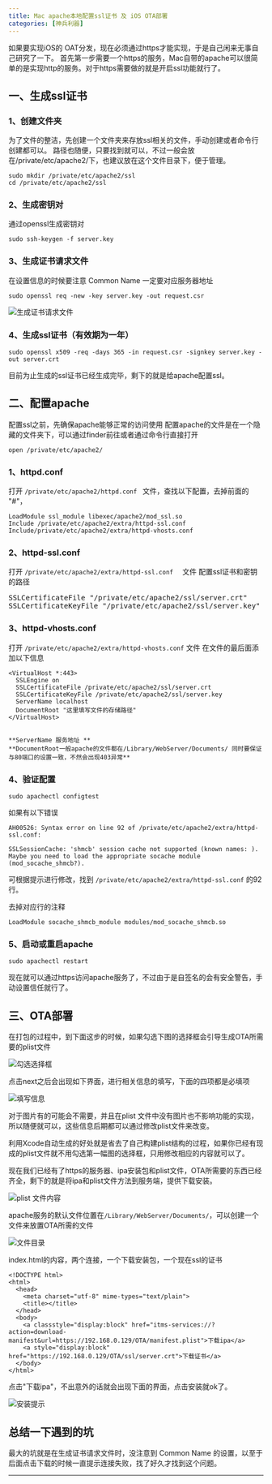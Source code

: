 ```yaml
---
title: Mac apache本地配置ssl证书 及 iOS OTA部署
categories: [神兵利器]
---
```


如果要实现iOS的 OAT分发，现在必须通过https才能实现，于是自己闲来无事自己研究了一下。
首先第一步需要一个https的服务，Mac自带的apache可以很简单的是实现http的服务。对于https需要做的就是开启ssl功能就行了。
## 一、生成ssl证书
### 1、创建文件夹

为了文件的整洁，先创建一个文件夹来存放ssl相关的文件，手动创建或者命令行创建都可以。
路径也随便，只要找到就可以，不过一般会放在/private/etc/apache2/下，也建议放在这个文件目录下，便于管理。

```
sudo mkdir /private/etc/apache2/ssl
cd /private/etc/apache2/ssl
```

### 2、生成密钥对

通过openssl生成密钥对

```
sudo ssh-keygen -f server.key
```

### 3、生成证书请求文件

在设置信息的时候要注意 Common Name 一定要对应服务器地址

```
sudo openssl req -new -key server.key -out request.csr
```

![生成证书请求文件](http://upload-images.jianshu.io/upload_images/1681985-d10c3a65341a8280.png?imageMogr2/auto-orient/strip%7CimageView2/2/w/1240)

### 4、生成ssl证书（有效期为一年）

```
sudo openssl x509 -req -days 365 -in request.csr -signkey server.key -out server.crt
```


目前为止生成的ssl证书已经生成完毕，剩下的就是给apache配置ssl。




## 二、配置apache
配置ssl之前，先确保apache能够正常的访问使用
配置apache的文件是在一个隐藏的文件夹下，可以通过finder前往或者通过命令行直接打开
```
open /private/etc/apache2/
```

### 1、httpd.conf

打开 `/private/etc/apache2/httpd.conf ` 文件，查找以下配置，去掉前面的 "#"，

```
LoadModule ssl_module libexec/apache2/mod_ssl.so
Include /private/etc/apache2/extra/httpd-ssl.conf
Include/private/etc/apache2/extra/httpd-vhosts.conf
```


### 2、httpd-ssl.conf

打开 <code>/private/etc/apache2/extra/httpd-ssl.conf  </code> 文件
配置ssl证书和密钥的路径
<pre>SSLCertificateFile "/private/etc/apache2/ssl/server.crt"
SSLCertificateKeyFile "/private/etc/apache2/ssl/server.key"</pre>

### 3、httpd-vhosts.conf
打开 `/private/etc/apache2/extra/httpd-vhosts.conf` 文件
在文件的最后面添加以下信息
```
<VirtualHost *:443>
  SSLEngine on
  SSLCertificateFile /private/etc/apache2/ssl/server.crt
  SSLCertificateKeyFile /private/etc/apache2/ssl/server.key
  ServerName localhost
  DocumentRoot "这里填写文件的存储路径"
</VirtualHost>


**ServerName 服务地址 **
**DocumentRoot一般apache的文件都在/Library/WebServer/Documents/ 同时要保证与80端口的设置一致，不然会出现403异常**

```



### 4、验证配置

```
sudo apachectl configtest
```

如果有以下错误

```
AH00526: Syntax error on line 92 of /private/etc/apache2/extra/httpd-ssl.conf:

SSLSessionCache: 'shmcb' session cache not supported (known names: ).
Maybe you need to load the appropriate socache module (mod_socache_shmcb?).
```

可根据提示进行修改，找到 `/private/etc/apache2/extra/httpd-ssl.conf` 的92行。

去掉对应行的注释
```
LoadModule socache_shmcb_module modules/mod_socache_shmcb.so 
```

### 5、启动或重启apache
```
sudo apachectl restart
```

现在就可以通过https访问apache服务了，不过由于是自签名的会有安全警告，手动设置信任就行了。


## 三、OTA部署

在打包的过程中，到下面这步的时候，如果勾选下图的选择框会引导生成OTA所需要的plist文件

![勾选选择框](http://upload-images.jianshu.io/upload_images/1681985-2068bb941217c235.png?imageMogr2/auto-orient/strip%7CimageView2/2/w/1240)

点击next之后会出现如下界面，进行相关信息的填写，下面的四项都是必填项

![填写信息](http://upload-images.jianshu.io/upload_images/1681985-2378d05e1866f1e1.png?imageMogr2/auto-orient/strip%7CimageView2/2/w/1240)

对于图片有的可能会不需要，并且在plist 文件中没有图片也不影响功能的实现，所以随便就可以，这些信息后期都可以通过修改plist文件来改变。

利用Xcode自动生成的好处就是省去了自己构建plist结构的过程，如果你已经有现成的plist文件就不用勾选第一幅图的选择框，只用修改相应的内容就可以了。

现在我们已经有了https的服务器、ipa安装包和plist文件，OTA所需要的东西已经齐全，剩下的就是将ipa和plist文件方法到服务端，提供下载安装。

![plist 文件内容](http://upload-images.jianshu.io/upload_images/1681985-8003dd4e61958183.png?imageMogr2/auto-orient/strip%7CimageView2/2/w/1240)

apache服务的默认文件位置在<code>/Library/WebServer/Documents/</code>，可以创建一个文件来放置OTA所需的文件

![文件目录](http://upload-images.jianshu.io/upload_images/1681985-4d33b715cb17daff.png?imageMogr2/auto-orient/strip%7CimageView2/2/w/1240)

index.html的内容，两个连接，一个下载安装包，一个现在ssl的证书
```
<!DOCTYPE html>
<html>
  <head>
    <meta charset="utf-8" mime-types="text/plain">
    <title></title>
  </head>
  <body>
    <a classstyle="display:block" href="itms-services://?action=download-manifest&url=https://192.168.0.129/OTA/manifest.plist">下载ipa</a>
    <a style="display:block" href="https://192.168.0.129/OTA/ssl/server.crt">下载证书</a>
  </body>
</html>

```

点击"下载ipa"，不出意外的话就会出现下面的界面，点击安装就ok了。

![安装提示](http://upload-images.jianshu.io/upload_images/1681985-06ba89fe7269c397.png?imageMogr2/auto-orient/strip%7CimageView2/2/w/500)

<h2>总结一下遇到的坑</h2>
最大的坑就是在生成证书请求文件时，没注意到 Common Name 的设置，以至于后面点击下载的时候一直提示连接失败，找了好久才找到这个问题。

---
